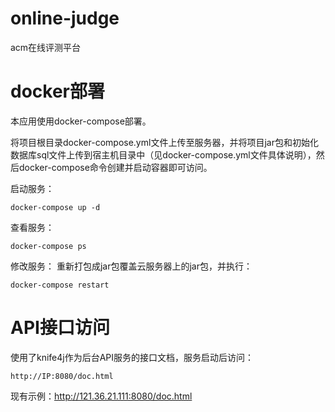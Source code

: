 # online-judge
acm在线评测平台

# docker部署
本应用使用docker-compose部署。

将项目根目录docker-compose.yml文件上传至服务器，并将项目jar包和初始化数据库sql文件上传到宿主机目录中（见docker-compose.yml文件具体说明），然后docker-compose命令创建并启动容器即可访问。

启动服务：
```shell
docker-compose up -d
```
查看服务：
```shell
docker-compose ps
```
修改服务：
重新打包成jar包覆盖云服务器上的jar包，并执行：
```shell
docker-compose restart
```

# API接口访问

使用了knife4j作为后台API服务的接口文档，服务启动后访问：
```shell
http://IP:8080/doc.html
```
现有示例：http://121.36.21.111:8080/doc.html